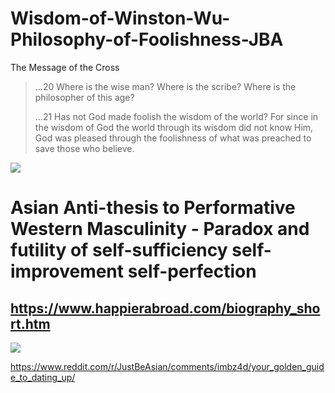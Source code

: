 # Wisdom-of-Winston-Wu-Philosophy-of-Foolishness-JBA

The Message of the Cross

> …20 Where is the wise man? Where is the scribe? Where is the philosopher of this age?
>
> …21 Has not God made foolish the wisdom of the world? For since in the wisdom of God the world through its wisdom did not know Him, God was pleased through the foolishness of what was preached to save those who believe.

![](https://image.slidesharecdn.com/comeandseepowerpoint-161101161613/95/come-see-john-13551-5-638.jpg?cb=1478017132)

# Asian Anti-thesis to Performative Western Masculinity - Paradox and futility of self-sufficiency self-improvement self-perfection

## https://www.happierabroad.com/biography_short.htm
![](https://i.redd.it/uzr9i1x983l51.jpg)

https://www.reddit.com/r/JustBeAsian/comments/imbz4d/your_golden_guide_to_dating_up/
